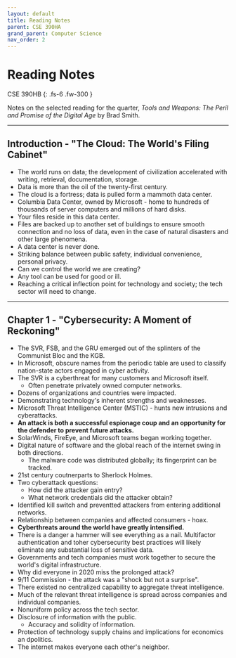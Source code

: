 ```yaml
---
layout: default
title: Reading Notes
parent: CSE 390HA
grand_parent: Computer Science
nav_order: 2
---
```


# Reading Notes

CSE 390HB
{: .fs-6 .fw-300 }

Notes on the selected reading for the quarter, *Tools and Weapons: The Peril and Promise of the Digital Age* by Brad Smith.

---


## Introduction - "The Cloud: The World's Filing Cabinet"

- The world runs on data; the development of civilization accelerated with writing, retrieval, documentation, storage.
- Data is more than the oil of the twenty-first century.
- The cloud is a fortress; data is pulled form a mammoth data center.
- Columbia Data Center, owned by Microsoft - home to hundreds of thousands of server computers and millions of hard disks.
- Your files reside in this data center.
- Files are backed up to another set of buildings to ensure smooth connection and no loss of data, even in the case of natural disasters and other large phenomena.
- A data center is never done.
- Striking balance between public safety, individual convenience, personal privacy.
- Can we control the world we are creating?
- Any tool can be used for good or ill.
- Reaching a critical inflection point for technology and society; the tech sector will need to change.

---

## Chapter 1 - "Cybersecurity: A Moment of Reckoning"


- The SVR, FSB, and the GRU emerged out of the splinters of the Communist Bloc and the KGB.
- In Microsoft, obscure names from the periodic table are used to classify nation-state actors engaged in cyber activity.
- The SVR is a cyberthreat for many customers and Microsoft itself.
  - Often penetrate privately owned computer networks.
- Dozens of organizations and countries were impacted.
- Demonstrating technology's inherent strengths and weaknesses.
- Microsoft Threat Intelligence Center (MSTIC) - hunts new intrusions and cyberattacks.
- **An attack is both a successful espionage coup and an opportunity for the defender to prevent future attacks.**
- SolarWinds, FireEye, and Microsoft teams began working together.
- Digital nature of software and the global reach of the internet swing in both directions.
  - The malware code was distributed globally; its fingerprint can be tracked.
- 21st century coutnerparts to Sherlock Holmes.
- Two cyberattack questions:
  - How did the attacker gain entry?
  - What network credentials did the attacker obtain?
- Identified kill switch and preventted attackers from entering additional networks.
- Relationship between companies and affected consumers - hoax.
- **Cyberthreats around the world have greatly intensified.**
- There is a danger a hammer will see everything as a nail.
Multifactor authentication and toher cybersecurity best practices will likely eliminate any substantial loss of sensitive data.
- Governments and tech companies must work together to secure the world's digital infrastructure.
- Why did everyone in 2020 miss the prolonged attack?
- 9/11 Commission - the attack was a "shock but not a surprise".
- There existed no centralized capability to aggregate threat intelligence.
- Much of the relevant threat intelligence is spread across companies and individual companies.
- Nonuniform policy across the tech sector.
- Disclosure of information with the public.
  - Accuracy and solidity of information.
- Protection of technology supply chains and implications for economics an dpolitics.
- The internet makes everyone each other's neighbor.
